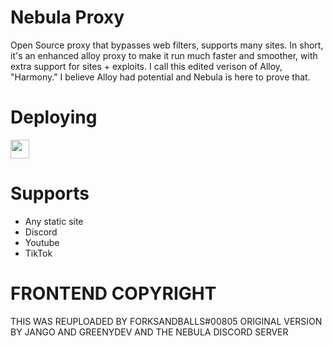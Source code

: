 # Nebula Proxy
Open Source proxy that bypasses web filters, supports many sites. In short, it's an enhanced alloy proxy to make it run much faster and smoother, with extra support for sites + exploits. I call this edited verison of Alloy, "Harmony." I believe Alloy had potential and Nebula is here to prove that.

# Deploying

<a href="https://repl.it/github/GuestyGit/OldNebulaPatch"><img height="30px" src="https://raw.githubusercontent.com/FogNetwork/Tsunami/main/deploy/replit2.svg"><img></a>

# Supports
- Any static site
- Discord
- Youtube
- TikTok

# FRONTEND COPYRIGHT
THIS WAS REUPLOADED BY FORKSANDBALLS#00805
ORIGINAL VERSION BY JANGO AND GREENYDEV AND THE NEBULA
DISCORD SERVER
